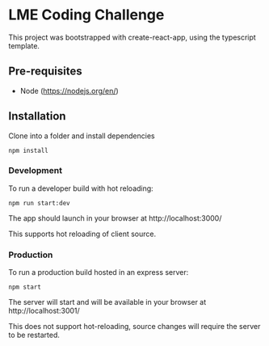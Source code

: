 # LME Coding Challenge

This project was bootstrapped with create-react-app, using the typescript template.

## Pre-requisites
* Node (https://nodejs.org/en/)

## Installation
Clone into a folder and install dependencies

``npm install``
### Development

To run a developer build with hot reloading:

``npm run start:dev``

The app should launch in your browser at http://localhost:3000/

This supports hot reloading of client source.
### Production

To run a production build hosted in an express server:

``npm start``

The server will start and will be available in your browser at http://localhost:3001/

This does not support hot-reloading, source changes will require the server to be restarted.